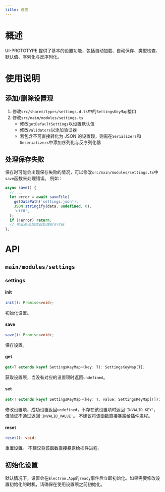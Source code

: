 ```yaml
---
title: 设置
---
```


# 概述
UI-PROTOTYPE 提供了基本的设置功能，包括自动加载、自动保存、类型检查、默认值、序列化与反序列化。

# 使用说明
## 添加/删除设置现
1. 修改`src/shared/types/settings.d.ts`中的`SettingsKeyMap`接口
2. 修改`src/main/modules/settings.ts`
   - 修改`getDefaultSettings`以设置默认值
   - 修改`Validators`以添加验证器
   - 若包含不可直接转化为 JSON 的设置现，则需在`Serializers`和`Deserializers`中添加序列化与反序列化器

## 处理保存失败
保存时可能会出现保存失败的情况，可以修改`src/main/modules/settings.ts`中`save`函数来处理错误。
例如：
```typescript
async save() {
  // ...
  let error = await saveFile(
    getDataPath('settings.json'),
    JSON.stringify(data, undefined, 0),
    'utf8',
  );
  if (!error) return;
  // 在此处添加错误处理相关代码
};
```

# API
## `main/modules/settings`
### settings
#### init
```typescript
init(): Promise<void>;
```
初始化设置。

#### save
```typescript
save(): Promise<void>;
```
保存设置。

#### get
```typescript
get<T extends keyof SettingsKeyMap>(key: T): SettingsKeyMap[T];
```
获取设置项，当没有对应的设置项时返回`undefined`。

#### set
```typescript
set<T extends keyof SettingsKeyMap>(key: T, value: SettingsKeyMap[T]): boolean;
```
修改设置项，成功设置返回`undefined`，不存在该设置项时返回`'INVALID_KEY'`，值验证不通过返回`'INVALID_VALUE'`。
不建议将该函数直接暴露给插件进程。

#### reset
```typescript
reset(): void;
```
重置设置。
不建议将该函数直接暴露给插件进程。

## 初始化设置
默认情况下，设置会在`Electron.App`的`ready`事件后立即初始化。如果需要修改设置初始化的时机，请确保在使用设置项之前初始化。
